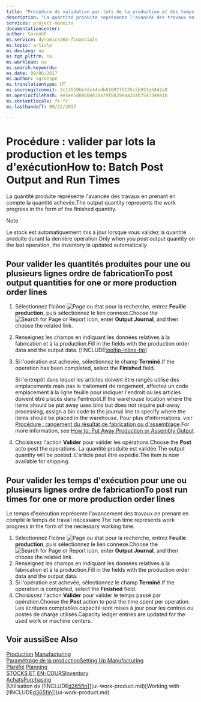 ```yaml
---
title: "Procédure de validation par lots de la production et des temps d'exécution | Microsoft Docs"
description: "La quantité produite représente l'avancée des travaux en prenant en compte la quantité achevée."
services: project-madeira
documentationcenter: 
author: SorenGP
ms.service: dynamics365-financials
ms.topic: article
ms.devlang: na
ms.tgt_pltfrm: na
ms.workload: na
ms.search.keywords: 
ms.date: 09/06/2017
ms.author: sgroespe
ms.translationtype: HT
ms.sourcegitcommit: 2c13559bb3dc44cdb61697f5135c5b931e34d2a8
ms.openlocfilehash: ee5ee5d08804439a79f8029eaa25ab7547349a1b
ms.contentlocale: fr-fr
ms.lasthandoff: 09/22/2017

---
```

# <a name="how-to-batch-post-output-and-run-times"></a><span data-ttu-id="97825-103">Procédure : valider par lots la production et les temps d'exécution</span><span class="sxs-lookup"><span data-stu-id="97825-103">How to: Batch Post Output and Run Times</span></span>
<span data-ttu-id="97825-104">La quantité produite représente l'avancée des travaux en prenant en compte la quantité achevée.</span><span class="sxs-lookup"><span data-stu-id="97825-104">The output quantity represents the work progress in the form of the finished quantity.</span></span>  

> [!NOTE]
> <span data-ttu-id="97825-105">Le stock est automatiquement mis à jour lorsque vous validez la quantité produite durant la dernière opération.</span><span class="sxs-lookup"><span data-stu-id="97825-105">Only when you post output quantity on the last operation, the inventory is updated automatically.</span></span>  

## <a name="to-post-output-quantities-for-one-or-more-production-order-lines"></a><span data-ttu-id="97825-106">Pour valider les quantités produites pour une ou plusieurs lignes ordre de fabrication</span><span class="sxs-lookup"><span data-stu-id="97825-106">To post output quantities for one or more production order lines</span></span>
1. <span data-ttu-id="97825-107">Sélectionnez l'icône ![Page ou état pour la recherche](media/ui-search/search_small.png "Page ou état pour la recherche"), entrez **Feuille production**, puis sélectionnez le lien connexe.</span><span class="sxs-lookup"><span data-stu-id="97825-107">Choose the ![Search for Page or Report](media/ui-search/search_small.png "Search for Page or Report icon") icon, enter **Output Journal**, and then choose the related link.</span></span>  
2. <span data-ttu-id="97825-108">Renseignez les champs en indiquant les données relatives à la fabrication et à la production.</span><span class="sxs-lookup"><span data-stu-id="97825-108">Fill in the fields with the production order data and the output data.</span></span> [!INCLUDE[tooltip-inline-tip](includes/tooltip-inline-tip_md.md)]
3. <span data-ttu-id="97825-109">Si l'opération est achevée, sélectionnez le champ **Terminé**.</span><span class="sxs-lookup"><span data-stu-id="97825-109">If the operation has been completed, select the **Finished** field.</span></span>  

    <span data-ttu-id="97825-110">Si l'entrepôt dans lequel les articles doivent être rangés utilise des emplacements mais pas le traitement de rangement,  affectez un code emplacement à la ligne feuille pour indiquer l'endroit où les articles doivent être placés dans l'entrepôt.</span><span class="sxs-lookup"><span data-stu-id="97825-110">If the warehouse location where the items should be put away uses bins but does not require put-away processing,  assign a bin code to the journal line to specify where the items should be placed in the warehouse.</span></span> <span data-ttu-id="97825-111">Pour plus d'informations, voir [Procédure : rangement du résultat de fabrication ou d'assemblage](warehouse-how-to-put-away-production-output.md).</span><span class="sxs-lookup"><span data-stu-id="97825-111">For more information, see [How to: Put Away Production or Assembly Output](warehouse-how-to-put-away-production-output.md).</span></span>  

4. <span data-ttu-id="97825-112">Choisissez l'action **Valider** pour valider les opérations.</span><span class="sxs-lookup"><span data-stu-id="97825-112">Choose the **Post** acto post the operations.</span></span> <span data-ttu-id="97825-113">La quantité produite est validée.</span><span class="sxs-lookup"><span data-stu-id="97825-113">The output quantity will be posted.</span></span> <span data-ttu-id="97825-114">L'article peut être expédié.</span><span class="sxs-lookup"><span data-stu-id="97825-114">The item is now available for shipping.</span></span>  

## <a name="to-post-run-times-for-one-or-more-production-order-lines"></a><span data-ttu-id="97825-115">Pour valider les temps d'exécution pour une ou plusieurs lignes ordre de fabrication</span><span class="sxs-lookup"><span data-stu-id="97825-115">To post run times for one or more production order lines</span></span>
<span data-ttu-id="97825-116">Le temps d'exécution représente l'avancement des travaux en prenant en compte le temps de travail nécessaire.</span><span class="sxs-lookup"><span data-stu-id="97825-116">The run time represents work progress in the form of the necessary working time.</span></span>    

1.  <span data-ttu-id="97825-117">Sélectionnez l'icône ![Page ou état pour la recherche](media/ui-search/search_small.png "Page ou état pour la recherche"), entrez **Feuille production**, puis sélectionnez le lien connexe.</span><span class="sxs-lookup"><span data-stu-id="97825-117">Choose the ![Search for Page or Report](media/ui-search/search_small.png "Search for Page or Report icon") icon, enter **Output Journal**, and then choose the related link.</span></span>  
2. <span data-ttu-id="97825-118">Renseignez les champs en indiquant les données relatives à la fabrication et à la production.</span><span class="sxs-lookup"><span data-stu-id="97825-118">Fill in the fields with the production order data and the output data.</span></span>  
3.  <span data-ttu-id="97825-119">Si l'opération est achevée, sélectionnez le champ **Terminé**.</span><span class="sxs-lookup"><span data-stu-id="97825-119">If the operation is completed, select the **Finished** field.</span></span>  
4. <span data-ttu-id="97825-120">Choisissez l'action **Valider** pour valider le temps passé par opération.</span><span class="sxs-lookup"><span data-stu-id="97825-120">Choose the **Post** action to post the time spent per operation.</span></span> <span data-ttu-id="97825-121">Les écritures comptables capacité sont mises à jour pour les centres ou postes de charge utilisés.</span><span class="sxs-lookup"><span data-stu-id="97825-121">Capacity ledger entries are updated for the used work or machine centers.</span></span>

## <a name="see-also"></a><span data-ttu-id="97825-122">Voir aussi</span><span class="sxs-lookup"><span data-stu-id="97825-122">See Also</span></span>  
<span data-ttu-id="97825-123">[Production](production-manage-manufacturing.md)  </span><span class="sxs-lookup"><span data-stu-id="97825-123">[Manufacturing](production-manage-manufacturing.md)  </span></span>  
[<span data-ttu-id="97825-124">Paramétrage de la production</span><span class="sxs-lookup"><span data-stu-id="97825-124">Setting Up Manufacturing</span></span>](production-configure-production-processes.md)  
<span data-ttu-id="97825-125">[Planifié](production-planning.md)    </span><span class="sxs-lookup"><span data-stu-id="97825-125">[Planning](production-planning.md)    </span></span>  
[<span data-ttu-id="97825-126">STOCKS ET EN-COURS</span><span class="sxs-lookup"><span data-stu-id="97825-126">Inventory</span></span>](inventory-manage-inventory.md)  
[<span data-ttu-id="97825-127">Achats</span><span class="sxs-lookup"><span data-stu-id="97825-127">Purchasing</span></span>](purchasing-manage-purchasing.md)  
<span data-ttu-id="97825-128">[Utilisation de [!INCLUDE[d365fin](includes/d365fin_md.md)]](ui-work-product.md)</span><span class="sxs-lookup"><span data-stu-id="97825-128">[Working with [!INCLUDE[d365fin](includes/d365fin_md.md)]](ui-work-product.md)</span></span>

